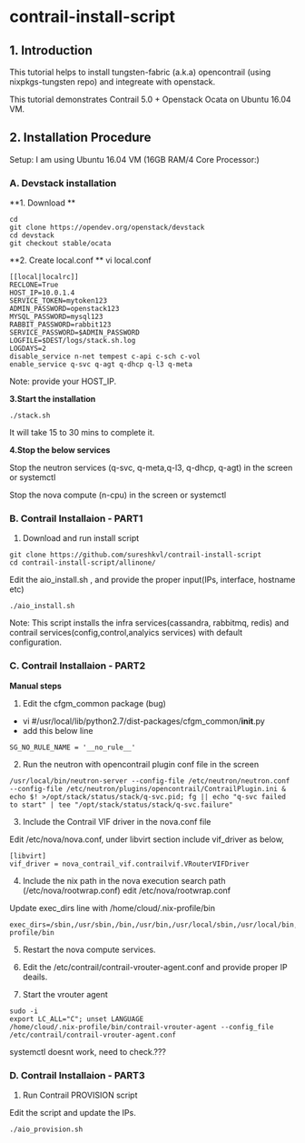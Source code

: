 # contrail-install-script


## 1. Introduction

This tutorial helps to install tungsten-fabric (a.k.a) opencontrail (using nixpkgs-tungsten repo) and integreate with openstack.


This tutorial demonstrates Contrail 5.0 + Openstack Ocata on Ubuntu 16.04 VM.



## 2. Installation Procedure

Setup:  I am using Ubuntu 16.04 VM (16GB RAM/4 Core Processor:)



### A. Devstack installation

**1. Download **

```
cd 
git clone https://opendev.org/openstack/devstack
cd devstack
git checkout stable/ocata
```


**2. Create local.conf **
vi local.conf


```
[[local|localrc]]
RECLONE=True
HOST_IP=10.0.1.4
SERVICE_TOKEN=mytoken123
ADMIN_PASSWORD=openstack123
MYSQL_PASSWORD=mysql123
RABBIT_PASSWORD=rabbit123
SERVICE_PASSWORD=$ADMIN_PASSWORD
LOGFILE=$DEST/logs/stack.sh.log
LOGDAYS=2
disable_service n-net tempest c-api c-sch c-vol
enable_service q-svc q-agt q-dhcp q-l3 q-meta 
```
Note: provide your HOST_IP.

**3.Start the installation**


```
./stack.sh
```

It will take 15 to 30 mins to complete it.



**4.Stop the below services**


Stop the neutron services (q-svc, q-meta,q-l3, q-dhcp, q-agt) in the screen or systemctl

Stop the nova compute (n-cpu) in the screen or systemctl



### B. Contrail Installaion - PART1 

1. Download and run install script 



```
git clone https://github.com/sureshkvl/contrail-install-script
cd contrail-install-script/allinone/
```

Edit the aio_install.sh , and provide the proper input(IPs, interface, hostname etc)

```
./aio_install.sh
```


Note: This script installs the infra services(cassandra, rabbitmq, redis) and contrail services(config,control,analyics services) with default configuration.


### C. Contrail Installaion - PART2

**Manual steps**

1.  Edit the cfgm_common package (bug)

- vi #/usr/local/lib/python2.7/dist-packages/cfgm_common/__init__.py
- add this below line
```
SG_NO_RULE_NAME = '__no_rule__'
```


2. Run the neutron with opencontrail plugin conf file in the screen

```
/usr/local/bin/neutron-server --config-file /etc/neutron/neutron.conf --config-file /etc/neutron/plugins/opencontrail/ContrailPlugin.ini & echo $! >/opt/stack/status/stack/q-svc.pid; fg || echo "q-svc failed to start" | tee "/opt/stack/status/stack/q-svc.failure"
```


3. Include the Contrail VIF driver in the nova.conf file 

Edit /etc/nova/nova.conf, under libvirt section include vif_driver as below,


```
[libvirt]
vif_driver = nova_contrail_vif.contrailvif.VRouterVIFDriver
```


4. Include the nix path in the nova execution search path (/etc/nova/rootwrap.conf)
edit /etc/nova/rootwrap.conf

Update exec_dirs line with /home/cloud/.nix-profile/bin

```
exec_dirs=/sbin,/usr/sbin,/bin,/usr/bin,/usr/local/sbin,/usr/local/bin,/home/cloud/.nix-profile/bin
```

5. Restart the nova compute services.


6. Edit the /etc/contrail/contrail-vrouter-agent.conf and provide proper IP deails.


7. Start the vrouter agent
```
sudo -i
export LC_ALL="C"; unset LANGUAGE
/home/cloud/.nix-profile/bin/contrail-vrouter-agent --config_file /etc/contrail/contrail-vrouter-agent.conf
```
systemctl doesnt work, need to check.???




### D. Contrail Installaion - PART3

1. Run Contrail PROVISION script 

Edit the script and update the IPs.

```
./aio_provision.sh
```

